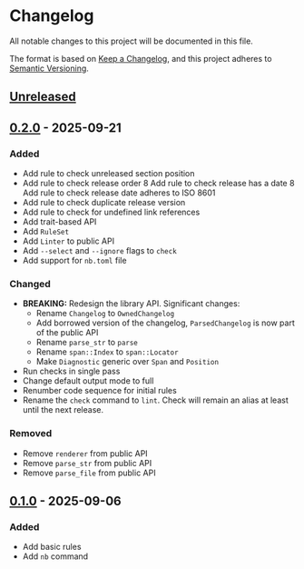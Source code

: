 # Changelog

All notable changes to this project will be documented in this file.

The format is based on [Keep a Changelog](https://keepachangelog.com/en/1.1.0/), and this project adheres to [Semantic Versioning](https://semver.org/spec/v2.0.0.html).

## [Unreleased]

## [0.2.0] - 2025-09-21

### Added

* Add rule to check unreleased section position
* Add rule to check release order
8 Add rule to check release has a date
8 Add rule to check release date adheres to ISO 8601
* Add rule to check duplicate release version
* Add rule to check for undefined link references
* Add trait-based API
* Add `RuleSet`
* Add `Linter` to public API
* Add `--select` and `--ignore` flags to `check`
* Add support for `nb.toml` file

### Changed

* **BREAKING:** Redesign the library API. Significant changes:
    * Rename `Changelog` to `OwnedChangelog`
    * Add borrowed version of the changelog, `ParsedChangelog` is now part of the public API
    * Rename `parse_str` to `parse`
    * Rename `span::Index` to `span::Locator`
    * Make `Diagnostic` generic over `Span` and `Position`
* Run checks in single pass
* Change default output mode to full
* Renumber code sequence for initial rules
* Rename the `check` command to `lint`. Check will remain an alias at least until the next release.

### Removed

* Remove `renderer` from public API
* Remove `parse_str` from public API
* Remove `parse_file` from public API

## [0.1.0] - 2025-09-06

### Added

* Add basic rules
* Add `nb` command

[Unreleased]: https://github.com/benwebber/notabene/compare/v0.1.0...HEAD
[0.2.0]: https://github.com/benwebber/notabene/releases/v0.2.0
[0.1.0]: https://github.com/benwebber/notabene/releases/v0.1.0
